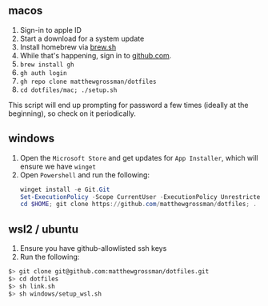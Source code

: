 ## macos
1. Sign-in to apple ID
1. Start a download for a system update
1. Install homebrew via [brew.sh](brew.sh)
1. While that's happening, sign in to [github.com](github.com).
1. `brew install gh`
1. `gh auth login`
1. `gh repo clone matthewgrossman/dotfiles`
1. `cd dotfiles/mac; ./setup.sh`

This script will end up prompting for password a few times (ideally at the beginning), so check on it periodically.

## windows
1. Open the `Microsoft Store` and get updates for `App Installer`, which will ensure we have `winget`
1. Open `Powershell` and run the following:
    ```powershell
    winget install -e Git.Git
    Set-ExecutionPolicy -Scope CurrentUser -ExecutionPolicy Unrestricted
    cd $HOME; git clone https://github.com/matthewgrossman/dotfiles; . .\dotfiles\windows\setup.ps1
    ```

## wsl2 / ubuntu
1. Ensure you have github-allowlisted ssh keys
1. Run the following:
```bash
$> git clone git@github.com:matthewgrossman/dotfiles.git
$> cd dotfiles
$> sh link.sh
$> sh windows/setup_wsl.sh
```

